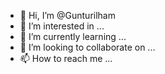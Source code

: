- 👋 Hi, I’m @Gunturilham
- 👀 I’m interested in ...
- 🌱 I’m currently learning ...
- 💞️ I’m looking to collaborate on ...
- 📫 How to reach me ...

<!---
Gunturilham/Gunturilham is a ✨ special ✨ repository because its `README.md` (this file) appears on your GitHub profile.
You can click the Preview link to take a look at your changes.
--->
